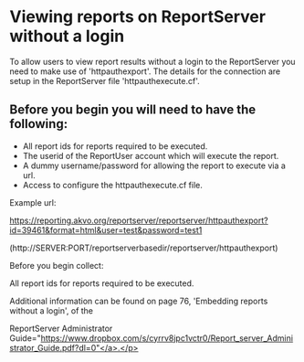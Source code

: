 # **Viewing reports on ReportServer without a login**

To allow users to view report results without a login to the ReportServer you need to make use of 'httpauthexport'.
The details for the connection are setup in the ReportServer file 'httpauthexecute.cf'.

## Before you begin you will need to have the following:

- All report ids for reports required to be executed.
- The userid of the ReportUser account which will execute the report.
- A dummy username/password for allowing the report to execute via a url.
- Access to configure the httpauthexecute.cf file.







Example url:  

https://reporting.akvo.org/reportserver/reportserver/httpauthexport?id=39461&format=html&user=test&password=test1

(http://SERVER:PORT/reportserverbasedir/reportserver/httpauthexport)


Before you begin collect:

All report ids for reports required to be executed.

Additional information can be found on page 76, 'Embedding reports without a login', of the <p>ReportServer Administrator Guide="https://www.dropbox.com/s/cyrrv8jpc1vctr0/Report_server_Administrator_Guide.pdf?dl=0"</a>.</p>
